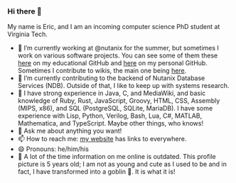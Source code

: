 ### Hi there 👋
My name is Eric, and I am an incoming computer science PhD student at Virginia Tech.

- 🔭 I’m currently working at @nutanix for the summer, but sometimes I work on various software projects. You can see some of them these [here](https://github.com/eric-unc) on my educational GitHub and [here](https://github.com/xbony2) on my personal GitHub. Sometimes I contribute to wikis, the main one being [here](https://ftb.fandom.com/wiki/Special:Contributions/Xbony2).
- 🌱 I’m currently contributing to the backend of Nutanix Database Services (NDB). Outside of that, I like to keep up with systems research.
- 🧠 I have strong experience in Java, C, and MediaWiki, and basic knowledge of Ruby, Rust, JavaScript, Groovy, HTML, CSS, Assembly (MIPS, x86), and SQL (PostgreSQL, SQLite, MariaDB). I have some experience with Lisp, Python, Verilog, Bash, Lua, C#, MATLAB, Mathematica, and TypeScript. Maybe other things, who knows!
- 💬 Ask me about anything you want!
- 📫 How to reach me: [my website](https://eric-unc.tech) has links to everywhere.
- 😄 Pronouns: he/him/his
- 🤷 A lot of the time information on me online is outdated. This profile picture is 5 years old; I am not as young and cute as I used to be and in fact, I have transformed into a goblin 👺. It is what it is!
